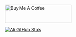 <a href="https://www.buymeacoffee.com/fakhamatia" target="_blank"><img src="https://cdn.buymeacoffee.com/buttons/v2/default-yellow.png" alt="Buy Me A Coffee" style="height: 60px !important;width: 217px !important;" ></a>

[![Δli GitHub Stats](https://github-readme-stats.vercel.app/api?username=fakhamatia&theme=dark&hide=stars&count_private=true&show_icons=true)](https://github.com/anuraghazra/github-readme-stats)

<!-- [![fakhamatia wakatime stats](https://github-readme-stats.vercel.app/api/wakatime?username=fakhamatia&layout=compact&theme=dark)](https://github.com/anuraghazra/github-readme-stats) -->

<!-- [![TiTAN StackOverflow](https://github-readme-stackoverflow.vercel.app/?userID=10695748&layout=compact&theme=dark)](https://stackoverflow.com/users/10695748/titan) -->
